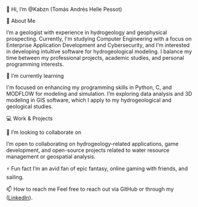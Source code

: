 👋 Hi, I’m @Kabzn (Tomás Andrés Helle Pessot)

👀 About Me

I’m a geologist with experience in hydrogeology and geophysical prospecting. Currently, I'm studying Computer Engineering with a focus on Enterprise Application Development and Cybersecurity, and I’m interested in developing intuitive software for hydrogeological modeling. I balance my time between my professional projects, academic studies, and personal programming interests.

🌱 I’m currently learning

I'm focused on enhancing my programming skills in Python, C, and MODFLOW for modeling and simulation. I’m exploring data analysis and 3D modeling in GIS software, which I apply to my hydrogeological and geological studies.

💻 Work & Projects

💞️ I’m looking to collaborate on

I’m open to collaborating on hydrogeology-related applications, game development, and open-source projects related to water resource management or geospatial analysis.

⚡ Fun fact
I’m an avid fan of epic fantasy, online gaming with friends, and sailing.

📫 How to reach me
Feel free to reach out via GitHub or through my ([LinkedIn](https://www.linkedin.com/in/tom%C3%A1s-helle-458a33207/)).
<!---
Kabzn/Kabzn is a ✨ special ✨ repository because its `README.md` (this file) appears on your GitHub profile.
You can click the Preview link to take a look at your changes.
--->
